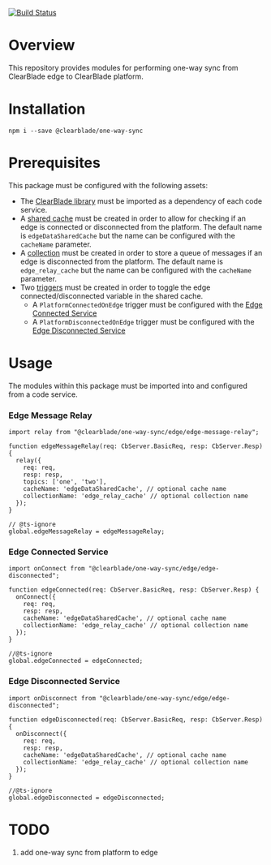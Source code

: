 [![Build Status](https://travis-ci.com/ClearBlade/one-way-sync.svg?branch=master)](https://travis-ci.com/ClearBlade/one-way-sync)

# Overview

This repository provides modules for performing one-way sync from ClearBlade edge to ClearBlade platform.

# Installation

`npm i --save @clearblade/one-way-sync`

# Prerequisites

This package must be configured with the following assets:

-   The [ClearBlade library](https://github.com/ClearBlade/native-libraries/blob/master/clearblade.md) must be imported as a dependency of each code service.
-   A [shared cache](https://docs.clearblade.com/v/4/shared_cache/) must be created in order to allow for checking if an edge is connected or disconnected from the platform. The default name is `edgeDataSharedCache` but the name can be configured with the `cacheName` parameter.
-   A [collection](https://docs.clearblade.com/v/4/collections/) must be created in order to store a queue of messages if an edge is disconnected from the platform. The default name is `edge_relay_cache` but the name can be configured with the `cacheName` parameter.
-   Two [triggers](https://docs.clearblade.com/v/4/code/#triggers) must be created in order to toggle the edge connected/disconnected variable in the shared cache.
    -   A `PlatformConnectedOnEdge` trigger must be configured with the [Edge Connected Service](#edge-connected-service)
    -   A `PlatformDisconnectedOnEdge` trigger must be configured with the [Edge Disconnected Service](#edge-disconnected-service)

# Usage

The modules within this package must be imported into and configured from a code service.

### Edge Message Relay

```
import relay from "@clearblade/one-way-sync/edge/edge-message-relay";

function edgeMessageRelay(req: CbServer.BasicReq, resp: CbServer.Resp) {
  relay({
    req: req,
    resp: resp,
    topics: ['one', 'two'],
    cacheName: 'edgeDataSharedCache', // optional cache name
    collectionName: 'edge_relay_cache' // optional collection name
  });
}

// @ts-ignore
global.edgeMessageRelay = edgeMessageRelay;
```

### Edge Connected Service

```
import onConnect from "@clearblade/one-way-sync/edge/edge-disconnected";

function edgeConnected(req: CbServer.BasicReq, resp: CbServer.Resp) {
  onConnect({
    req: req,
    resp: resp,
    cacheName: 'edgeDataSharedCache', // optional cache name
    collectionName: 'edge_relay_cache' // optional collection name
  });
}

//@ts-ignore
global.edgeConnected = edgeConnected;
```

### Edge Disconnected Service

```
import onDisconnect from "@clearblade/one-way-sync/edge/edge-disconnected";

function edgeDisconnected(req: CbServer.BasicReq, resp: CbServer.Resp) {
  onDisconnect({
    req: req,
    resp: resp,
    cacheName: 'edgeDataSharedCache', // optional cache name
    collectionName: 'edge_relay_cache' // optional collection name
  });
}

//@ts-ignore
global.edgeDisconnected = edgeDisconnected;
```

# TODO

1. add one-way sync from platform to edge
